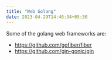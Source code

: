 ```yaml
---
title: "Web Golang"
date: 2023-04-29T14:46:34+05:30
---
```


Some of the golang web frameworks are:
- https://github.com/gofiber/fiber
- https://github.com/gin-gonic/gin
